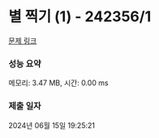 # 별 찍기 (1) - 242356/1 

[문제 링크](https://level.goorm.io/exam/242356/%EB%B3%84-%EC%B0%8D%EA%B8%B0-1/quiz/1) 

### 성능 요약

메모리: 3.47 MB, 시간: 0.00 ms

### 제출 일자

2024년 06월 15일 19:25:21

